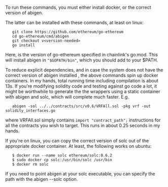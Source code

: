 To run these commands, you must either install docker, or the correct version
of abigen.
 
The latter can be installed with these commands, at least on linux:

```
   git clone https://github.com/ethereum/go-ethereum
   cd go-ethereum/cmd/abigen
   git checkout v<version-needed>
   go install
```

Here, <version-needed> is the version of go-ethereum specified in chainlink's
go.mod. This will install abigen in `"$GOPATH/bin"`, which you should add to
your $PATH.

To reduce explicit dependencies, and in case the system does not have the
correct version of abigen installed , the above commands spin up docker
containers. In my hands, total running time including compilation is about
13s. If you're modifying solidity code and testing against go code a lot, it
might be worthwhile to generate the the wrappers using a static container
with abigen and solc, which will complete much faster. E.g.

```
   abigen -sol ../../contracts/src/v0.6/VRFAll.sol -pkg vrf -out solidity_interfaces.go
```

where VRFAll.sol simply contains `import "contract_path";` instructions for
all the contracts you wish to target. This runs in about 0.25 seconds in my
hands.

If you're on linux, you can copy the correct version of solc out of the
appropriate docker container. At least, the following works on ubuntu:

```
   $ docker run --name solc ethereum/solc:0.6.2
   $ sudo docker cp solc:/usr/bin/solc /usr/bin
   $ docker rm solc
```

If you need to point abigen at your solc executable, you can specify the path
with the abigen --solc <path-to-executable> option.